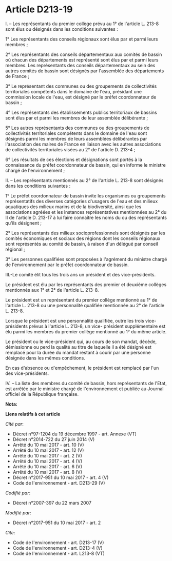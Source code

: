 # Article D213-19

I. – Les représentants du premier collège prévu au 1° de l'article L. 213-8 sont élus ou désignés dans les conditions
suivantes : 

1° Les représentants des conseils régionaux sont élus par et parmi leurs membres ; 

2° Les représentants des conseils départementaux aux comités de bassin où chacun des départements est représenté sont élus
par et parmi leurs membres. Les représentants des conseils départementaux au sein des autres comités de bassin sont désignés
par l'assemblée des départements de France ; 

3° Le représentant des communes ou des groupements de collectivités territoriales compétents dans le domaine de l'eau,
présidant une commission locale de l'eau, est désigné par le préfet coordonnateur de bassin ; 

4° Les représentants des établissements publics territoriaux de bassins sont élus par et parmi les membres de leur assemblée
délibérante ; 

5° Les autres représentants des communes ou des groupements de collectivités territoriales compétents dans le domaine de
l'eau sont désignés parmi les membres de leurs assemblées délibérantes par l'association des maires de France en liaison avec
les autres associations de collectivités territoriales visées au 2° de l'article D. 213-4 ; 

6° Les résultats de ces élections et désignations sont portés à la connaissance du préfet coordonnateur de bassin, qui en
informe le ministre chargé de l'environnement ; 

II. – Les représentants mentionnés au 2° de l'article L. 213-8 sont désignés dans les conditions suivantes : 

1° Le préfet coordonnateur de bassin invite les organismes ou groupements représentatifs des diverses catégories d'usagers de
l'eau et des milieux aquatiques des milieux marins et de la biodiversité, ainsi que les associations agréées et les instances
représentatives mentionnées au 2° du II de l'article D. 213-17 à lui faire connaître les noms du ou des représentants qu'ils
désignent ; 

2° Les représentants des milieux socioprofessionnels sont désignés par les comités économiques et sociaux des régions dont
les conseils régionaux sont représentés au comité de bassin, à raison d'un délégué par conseil régional ; 

3° Les personnes qualifiées sont proposées à l'agrément du ministre chargé de l'environnement par le préfet coordonnateur de
bassin. 

III.-Le comité élit tous les trois ans un président et des vice-présidents. 

Le président est élu par les représentants des premier et deuxième collèges mentionnés aux 1° et 2° de l'article L. 213-8. 

Le président est un représentant du premier collège mentionné au 1° de l'article L. 213-8 ou une personnalité qualifiée
mentionnée au 2° de l'article L. 213-8. 

Lorsque le président est une personnalité qualifiée, outre les trois vice-présidents prévus à l'article L. 213-8, un vice-
président supplémentaire est élu parmi les membres du premier collège mentionné au 1° du même article. 

Le président ou le vice-président qui, au cours de son mandat, décède, démissionne ou perd la qualité au titre de laquelle il
a été désigné est remplacé pour la durée du mandat restant à courir par une personne désignée dans les mêmes conditions. 

En cas d'absence ou d'empêchement, le président est remplacé par l'un des vice-présidents. 

IV. – La liste des membres du comité de bassin, hors représentants de l'Etat, est arrêtée par le ministre chargé de
l'environnement et publiée au Journal officiel de la République française.

**Nota:**



**Liens relatifs à cet article**

_Cité par_:

  - Décret n°97-1204 du 19 décembre 1997 - art. Annexe (VT)
  - Décret n°2014-722 du 27 juin 2014 (V)
  - Arrêté du 10 mai 2017 - art. 10 (V)
  - Arrêté du 10 mai 2017 - art. 12 (V)
  - Arrêté du 10 mai 2017 - art. 2 (V)
  - Arrêté du 10 mai 2017 - art. 4 (V)
  - Arrêté du 10 mai 2017 - art. 6 (V)
  - Arrêté du 10 mai 2017 - art. 8 (V)
  - Décret n°2017-951 du 10 mai 2017 - art. 4 (V)
  - Code de l'environnement - art. D213-29 (V)

_Codifié par_:

  - Décret n°2007-397 du 22 mars 2007

_Modifié par_:

  - Décret n°2017-951 du 10 mai 2017 - art. 2

_Cite_:

  - Code de l'environnement - art. D213-17 (V)
  - Code de l'environnement - art. D213-4 (V)
  - Code de l'environnement - art. L213-8 (VT)
